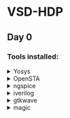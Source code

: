 # VSD-HDP

## Day 0

### Tools installed:
<details>
<summary>Yosys</summary>

```
git clone https://github.com/YosysHQ/yosys.git
cd yosys-master 
sudo apt install make (If make is not installed please install it) 
sudo apt-get install build-essential clang bison flex \
    libreadline-dev gawk tcl-dev libffi-dev git \
    graphviz xdot pkg-config python3 libboost-system-dev \
    libboost-python-dev libboost-filesystem-dev zlib1g-dev
make 
sudo make install
```
</details>

<details>
<summary>OpenSTA</summary>

First installed the packages needed using:

```
sudo apt-get install cmake clang gcctcl swig bison flex
```
Then installed and built OpenSTA using:
```
git clone https://github.com/The-OpenROAD-Project/OpenSTA.git
cd OpenSTA
mkdir build
cd build
cmake ..
make
```

</details>

<details>
<summary>ngspice</summary>

Downloaded the tarball from https://sourceforge.net/projects/ngspice/files/ to a local directory and unpacked it using:

```
tar -zxvf ngspice-37.tar.gz
cd ngspice-37
mkdir release
cd release
../configure  --with-x --with-readline=yes --disable-debug
make
sudo make install

```

</details>

<details>
<summary>iverilog</summary>

Installed it using:

```
sudo apt-get install iverilog

```

</details>

<details>
<summary>gtkwave</summary>

Installed it using:

```
sudo apt-get install gtkwave

```

</details>

<details>
<summary>magic</summary>

Installed it following these steps:

```
sudo apt-get install m4
sudo apt-get install tcsh
sudo apt-get install csh
sudo apt-get install libx11-dev
sudo apt-get install tcl-dev tk-dev
sudo apt-get install libcairo2-dev
sudo apt-get install mesa-common-dev libglu1-mesa-dev
sudo apt-get install libncurses-dev


```

</details>

